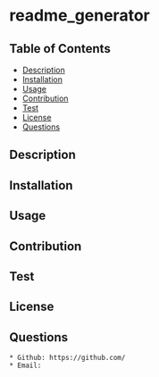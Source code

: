 # readme_generator
    
## Table of Contents
* [Description](#description)
* [Installation](#installation)
* [Usage](#usage)
* [Contribution](#contribution)
* [Test](#test)
* [License](#license)
* [Questions](#questions)
## Description
    
## Installation
    
## Usage
    
## Contribution
    
## Test
    
## License
## Questions
    * Github: https://github.com/
    * Email: 
  